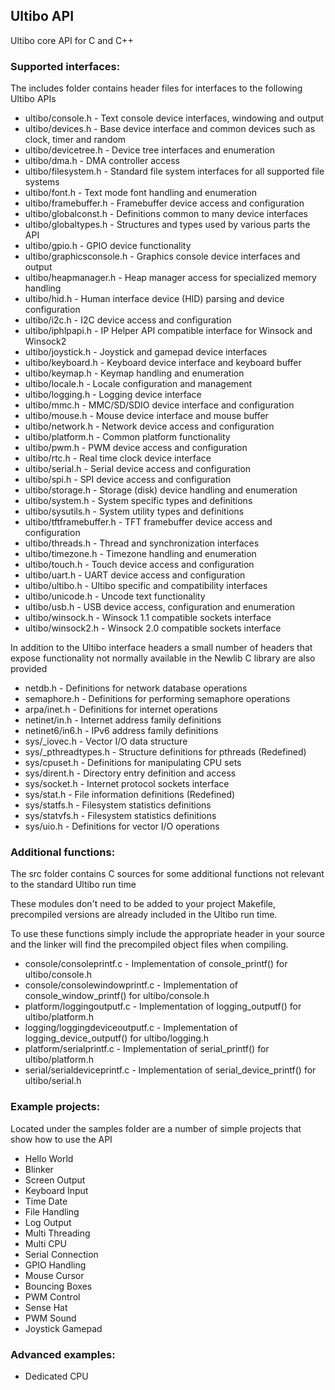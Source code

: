 ## Ultibo API

Ultibo core API for C and C++

### Supported interfaces:

The includes folder contains header files for interfaces to the following Ultibo APIs

* ultibo/console.h - Text console device interfaces, windowing and output
* ultibo/devices.h - Base device interface and common devices such as clock, timer and random
* ultibo/devicetree.h - Device tree interfaces and enumeration
* ultibo/dma.h - DMA controller access 
* ultibo/filesystem.h - Standard file system interfaces for all supported file systems
* ultibo/font.h - Text mode font handling and enumeration
* ultibo/framebuffer.h - Framebuffer device access and configuration
* ultibo/globalconst.h - Definitions common to many device interfaces
* ultibo/globaltypes.h - Structures and types used by various parts the API
* ultibo/gpio.h - GPIO device functionality
* ultibo/graphicsconsole.h - Graphics console device interfaces and output
* ultibo/heapmanager.h - Heap manager access for specialized memory handling
* ultibo/hid.h - Human interface device (HID) parsing and device configuration
* ultibo/i2c.h - I2C device access and configuration
* ultibo/iphlpapi.h - IP Helper API compatible interface for Winsock and Winsock2
* ultibo/joystick.h - Joystick and gamepad device interfaces
* ultibo/keyboard.h - Keyboard device interface and keyboard buffer
* ultibo/keymap.h - Keymap handling and enumeration
* ultibo/locale.h - Locale configuration and management
* ultibo/logging.h - Logging device interface
* ultibo/mmc.h - MMC/SD/SDIO device interface and configuration
* ultibo/mouse.h - Mouse device interface and mouse buffer
* ultibo/network.h - Network device access and configuration
* ultibo/platform.h - Common platform functionality
* ultibo/pwm.h - PWM device access and configuration
* ultibo/rtc.h - Real time clock device interface
* ultibo/serial.h - Serial device access and configuration
* ultibo/spi.h - SPI device access and configuration
* ultibo/storage.h - Storage (disk) device handling and enumeration
* ultibo/system.h - System specific types and definitions
* ultibo/sysutils.h - System utility  types and definitions
* ultibo/tftframebuffer.h - TFT framebuffer device access and configuration
* ultibo/threads.h - Thread and synchronization interfaces
* ultibo/timezone.h - Timezone handling and enumeration
* ultibo/touch.h - Touch device access and configuration 
* ultibo/uart.h - UART device access and configuration
* ultibo/ultibo.h - Ultibo specific and compatibility interfaces
* ultibo/unicode.h - Uncode text functionality
* ultibo/usb.h - USB device access, configuration and enumeration
* ultibo/winsock.h - Winsock 1.1 compatible sockets interface
* ultibo/winsock2.h - Winsock 2.0 compatible sockets interface

In addition to the Ultibo interface headers a small number of headers that expose functionality not normally available in the Newlib C library are also provided

* netdb.h - Definitions for network database operations
* semaphore.h - Definitions for performing semaphore operations
* arpa/inet.h - Definitions for internet operations
* netinet/in.h - Internet address family definitions
* netinet6/in6.h - IPv6 address family definitions
* sys/_iovec.h - Vector I/O data structure
* sys/_pthreadtypes.h - Structure definitions for pthreads (Redefined)
* sys/cpuset.h - Definitions for manipulating CPU sets
* sys/dirent.h - Directory entry definition and access
* sys/socket.h - Internet protocol sockets interface
* sys/stat.h - File information definitions (Redefined)
* sys/statfs.h - Filesystem statistics definitions
* sys/statvfs.h - Filesystem statistics definitions
* sys/uio.h - Definitions for vector I/O operations

### Additional functions:

The src folder contains C sources for some additional functions not relevant to the standard Ultibo run time

These modules don't need to be added to your project Makefile, precompiled versions are already included in the Ultibo run time. 

To use these functions simply include the appropriate header in your source and the linker will find the precompiled object files when compiling.

* console/consoleprintf.c - Implementation of console_printf() for ultibo/console.h
* console/consolewindowprintf.c - Implementation of console_window_printf() for ultibo/console.h
* platform/loggingoutputf.c - Implementation of logging_outputf() for ultibo/platform.h
* logging/loggingdeviceoutputf.c - Implementation of logging_device_outputf() for ultibo/logging.h
* platform/serialprintf.c - Implementation of serial_printf() for ultibo/platform.h
* serial/serialdeviceprintf.c - Implementation of serial_device_printf() for ultibo/serial.h

### Example projects:

Located under the samples folder are a number of simple projects that show how to use the API

* Hello World
* Blinker
* Screen Output
* Keyboard Input
* Time Date
* File Handling
* Log Output
* Multi Threading
* Multi CPU
* Serial Connection
* GPIO Handling
* Mouse Cursor
* Bouncing Boxes
* PWM Control
* Sense Hat
* PWM Sound
* Joystick Gamepad

### Advanced examples:

* Dedicated CPU
